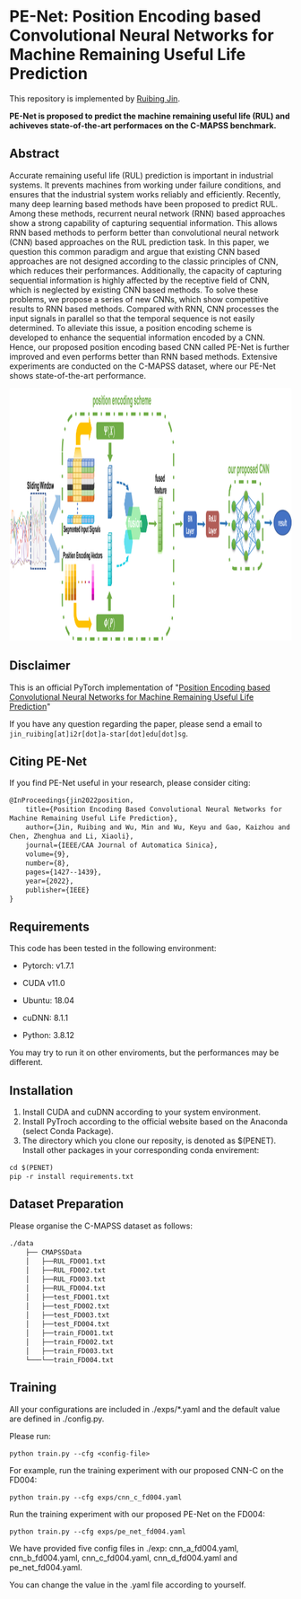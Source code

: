 # PE-Net: Position Encoding based Convolutional Neural Networks for Machine Remaining Useful Life Prediction
This repository is implemented by [Ruibing Jin](https://ruibing-jin.github.io/).


**PE-Net is proposed to predict the machine remaining useful life (RUL) and achiveves state-of-the-art performaces on the C-MAPSS benchmark.**

## Abstract

Accurate remaining useful life (RUL) prediction is important in industrial systems. It prevents machines from working under failure conditions, and ensures that the industrial system works reliably and efficiently. Recently, many deep learning based methods have been proposed to predict RUL. Among these methods, recurrent neural network (RNN) based approaches show a strong capability of capturing sequential information. This allows RNN based methods to perform better than convolutional neural network (CNN) based approaches on the RUL prediction task. In this paper, we question this common paradigm and argue that existing CNN based approaches are not designed according to the classic principles of CNN, which reduces their performances. Additionally, the capacity of capturing sequential information is highly affected by the receptive field of CNN, which is neglected by existing CNN based methods. To solve these problems, we propose a series of new CNNs, which show competitive results to RNN based methods. Compared with RNN, CNN processes the input signals in parallel so that the temporal sequence is not easily determined. To alleviate this issue, a position encoding scheme is developed to enhance the sequential information encoded by a CNN. Hence, our proposed position encoding based CNN called PE-Net is further improved and even performs better than RNN based methods. Extensive experiments are conducted on the C-MAPSS dataset, where our PE-Net shows state-of-the-art performance.

<img src='pe_net.png' width='1280' height='450'>

## Disclaimer
This is an official PyTorch implementation of "[Position Encoding based Convolutional Neural Networks for Machine Remaining Useful Life Prediction](https://ieeexplore.ieee.org/document/9849459)"

If you have any question regarding the paper, please send a email to `jin_ruibing[at]i2r[dot]a-star[dot]edu[dot]sg`.

## Citing PE-Net
If you find PE-Net useful in your research, please consider citing:

    @InProceedings{jin2022position,
        title={Position Encoding Based Convolutional Neural Networks for Machine Remaining Useful Life Prediction},
        author={Jin, Ruibing and Wu, Min and Wu, Keyu and Gao, Kaizhou and Chen, Zhenghua and Li, Xiaoli},
        journal={IEEE/CAA Journal of Automatica Sinica},
        volume={9},
        number={8},
        pages={1427--1439},
        year={2022},
        publisher={IEEE}
    }

## Requirements
This code has been tested in the following environment:

- Pytorch: v1.7.1

- CUDA v11.0

- Ubuntu: 18.04

- cuDNN: 8.1.1

- Python: 3.8.12

You may try to run it on other enviroments, but the performances may be different.

## Installation

1. Install CUDA and cuDNN according to your system environment.
2. Install PyTroch according to the official website based on the Anaconda (select Conda Package).
3. The directory which you clone our reposity, is denoted as $(PENET). Install other packages in your corresponding conda envirement:
```
cd $(PENET)
pip -r install requirements.txt
```

## Dataset Preparation
 
Please organise the C-MAPSS dataset as follows:
```
./data
    ├── CMAPSSData
    │   ├──RUL_FD001.txt
    │   ├──RUL_FD002.txt
    │   ├──RUL_FD003.txt
    │   ├──RUL_FD004.txt
    │   ├──test_FD001.txt
    │   ├──test_FD002.txt
    │   ├──test_FD003.txt
    │   ├──test_FD004.txt
    │   ├──train_FD001.txt
    │   ├──train_FD002.txt
    │   ├──train_FD003.txt
    └───└──train_FD004.txt           
```

## Training
All your configurations are included in ./exps/*.yaml and the default value are defined in ./config.py. 

Please run:
```
python train.py --cfg <config-file>
```
For example, run the training experiment with our proposed CNN-C on the FD004:
```
python train.py --cfg exps/cnn_c_fd004.yaml
```
Run the training experiment with our proposed PE-Net on the FD004:
```
python train.py --cfg exps/pe_net_fd004.yaml
```
We have provided five config files in ./exp: cnn_a_fd004.yaml, cnn_b_fd004.yaml, cnn_c_fd004.yaml, cnn_d_fd004.yaml and pe_net_fd004.yaml. 

You can change the value in the .yaml file according to yourself.

